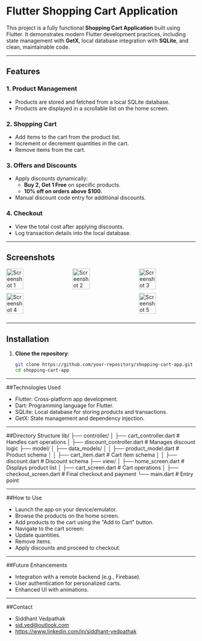 # Flutter Shopping Cart Application

This project is a fully functional **Shopping Cart Application** built using Flutter. It demonstrates modern Flutter development practices, including state management with **GetX**, local database integration with **SQLite**, and clean, maintainable code.

---

## Features

### 1. **Product Management**
- Products are stored and fetched from a local SQLite database.
- Products are displayed in a scrollable list on the home screen.

### 2. **Shopping Cart**
- Add items to the cart from the product list.
- Increment or decrement quantities in the cart.
- Remove items from the cart.

### 3. **Offers and Discounts**
- Apply discounts dynamically:
  - **Buy 2, Get 1 Free** on specific products.
  - **10% off on orders above $100.**
- Manual discount code entry for additional discounts.

### 4. **Checkout**
- View the total cost after applying discounts.
- Log transaction details into the local database.

---

## Screenshots

<div style="display: flex; justify-content: space-between; flex-wrap: wrap;">
  <img src="https://github.com/user-attachments/assets/769b6408-0a88-4a9d-b24e-638fc6223e4a" alt="Screenshot 1" width="30%" style="margin-bottom: 10px;"/>
  <img src="https://github.com/user-attachments/assets/0503c72e-2b19-4f0e-a3e7-f10aea03483c" alt="Screenshot 2" width="30%" style="margin-bottom: 10px;"/>
  <img src="https://github.com/user-attachments/assets/11711d2a-3c64-4e6b-b816-e933b607e18e" alt="Screenshot 3" width="30%" style="margin-bottom: 10px;"/>
</div>

<div style="display: flex; justify-content: space-between; flex-wrap: wrap;">
  <img src="https://github.com/user-attachments/assets/14e2681d-b978-4f85-889e-d74218bd69ae" alt="Screenshot 4" width="30%" style="margin-bottom: 10px;"/>
  <img src="https://github.com/user-attachments/assets/8330f22f-bca3-43c1-aa91-eff8483493c0" alt="Screenshot 5" width="30%" style="margin-bottom: 10px;"/>
</div>

  
---

## Installation

1. **Clone the repository**:
   ```bash
   git clone https://github.com/your-repository/shopping-cart-app.git
   cd shopping-cart-app
---
##Technologies Used
- Flutter: Cross-platform app development.
- Dart: Programming language for Flutter.
- SQLite: Local database for storing products and transactions.
- GetX: State management and dependency injection.
---

##Directory Structure
lib/
├── controller/
│   ├── cart_controller.dart    # Handles cart operations
│   ├── discount_controller.dart # Manages discount logic
├── model/
│   ├── data_models/
│   │   ├── product_model.dart  # Product schema
│   │   ├── cart_item.dart      # Cart item schema
│   │   ├── discount.dart       # Discount schema
├── view/
│   ├── home_screen.dart        # Displays product list
│   ├── cart_screen.dart        # Cart operations
│   ├── checkout_screen.dart    # Final checkout and payment
└── main.dart                   # Entry point

---

##How to Use
- Launch the app on your device/emulator.
- Browse the products on the home screen.
- Add products to the cart using the "Add to Cart" button.
- Navigate to the cart screen:
- Update quantities.
- Remove items.
- Apply discounts and proceed to checkout.


---


##Future Enhancements
- Integration with a remote backend (e.g., Firebase).
- User authentication for personalized carts.
- Enhanced UI with animations.

---

##Contact
- Siddhant Vedpathak
- sid.ved@outlook.com
- https://www.linkedin.com/in/siddhant-vedpathak

